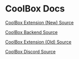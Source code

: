 # CoolBox Docs

[CoolBox Extension (New) Source](https://github.com/T0RNATO/coolbox_extension_new)

[CoolBox Backend Source](https://github.com/SleepyStew/coolbox_backend)

[CoolBox Extension (Old) Source](https://github.com/T0RNATO/coolbox_extension)

[CoolBox Discord Source](https://github.com/SleepyStew/coolbox_discord)
